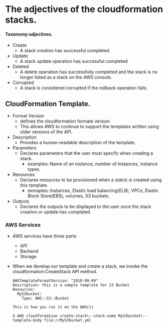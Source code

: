 # The adjectives of the cloudformation stacks.

#### Taxonomy:adjectives.

- Create
  - A stack creation has successful completed.
- Update
  - A stack update operation has successful completed
- Deleted
  - A delete operation has successfully completed and the stack is no longer listed as a stack on the AWS console.
- Corrupted
  - A stack is considered corrupted if the rollback operation fails.

## CloudFormation Template.

- Format Version
  - defines the cloudformation formate version
  - This allows AWS to continue to support the templates written using older versions of the API.
- Description
  - Provides a human-readable description of the template.
- Parameters
  - Declares parameters that the user must specify when creating a stack.
    - examples: Name of an instance, number of instances, instance types.
- Resources
  - Declares resources to be provisioned when a statck is created using this tamplate.
    - exmaples: Instances, Elastic load balancing(ELB), VPCs, Elastic Block Store(EBS), volumes, S3 buckets.
- Outputs
  - Declares the outputs to be displayed to the user once the stack creation or update has complated.

### AWS Services

- AWS services have three parts
  - API
  - Backend
  - Storage
- When we develop our template and create a stack, we invoke the cloudformation:CreateStack API method.

  ```
  AWSTemplateFormatVersion: "2010-09-09"
  Description: this is a sample template for S3 Bucket
  Resources:
    MyS3bucket:
      Type: AWS::S3::Bucket

  This is how you run it on the AWScli

  $ AWS cloudformation create-stack\--stack-name MyS3bucket\--template-body file://MyS3bucket.yml
  ```
